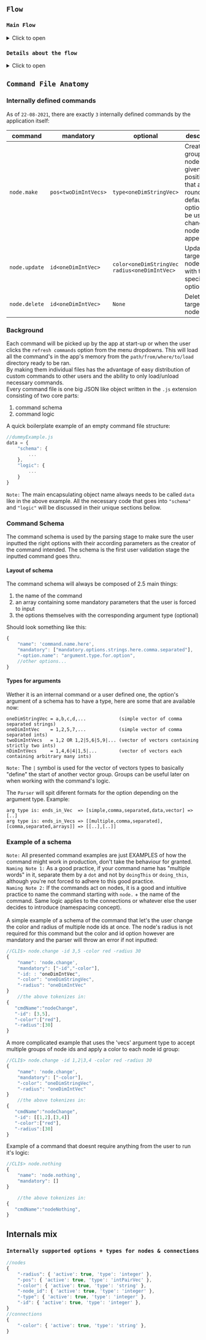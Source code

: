 ## ```Flow```
### ```Main Flow```
<details>

<summary>Click to open</summary>
  
![Imgur Image](https://i.imgur.com/cw49fGl.png)
  
</details>


### ```Details about the flow```
<details>

<summary>Click to open</summary>

```0.```&#32;For example, the user might input the following command in order to update the color of node ```0``` to the color ```blue```:
```cs
CLI$> node.update -id 1 -color blue
```

```1.```&#32;After pressing ```enter key```, the ```GraphManager``` will ask ```CLIManager``` for the inputed command string and return it to ```GraphManager``` <br/>

```2.```&#32;```GraphManager``` will then pass the command string to the ```CommandParser``` to be parsed into tokens. <br/>

```3.```&#32;The ```CommandParser``` will verify against the known supported commands found in ```CommandsSchema``` file if the user passed command exists. If the command doesn't exist, the process finishes with visible error in the terminal.If the commands exists, the parser will further verify if: all options of the command have a valid argument (if they require one), all mandatory options are filled in and if the option passed exists in the command schema. <br/>

```4.```&#32; After the verification is complete, a state change object is generated based on the user command and returned to the ```GraphManager```. In this example it should look something like this:
```javascript
{
   "cmdName":"nodeUpdate",
   "-id":[0],
   "-color":["blue"]
}
```
```NOTE:```  The reason why <i>id</i> and <i>color</i> are vectors will be addressed later on.

```5.```&#32; ```GraphManager``` tells ```CLIManager``` to flush the user inputed command from the screen. <br/>
```6.```&#32; ```GraphManager``` passes the above parsed object block along with the currently bound ```StateManager``` object to the ```CommandProcessor``` to be further validated and applied.

```7.```&#32; ```CommandProcessor``` will verify against the known supported command logic available in the ```CommandsLogic``` file to see if there is a logical definition of the above command. If the command doesn't exist, the process finishes with visible error in the terminal. If the command exists however, the ```CommandProcessor``` will call that command's logic passing in as arguments the parsed object block and the previously talked about  ```StateManager```.

```8.```&#32; Control will then flow thru the code logic of that command. In this example, the command's logic will call ```StateManager```'s ```pushUpdateNode({changeObj})``` that will push to the ```StateManager``` a command to be executed.

```9.```&#32; Before any ```push``` command is actually executed on the ```state``` , ```StateManager``` will validate with the internally supported options for nodes/connections found in ```StateSupport``` file if the passed options are valid.If they are not valid, errors will bubble up to the terminal, terminating. If there are no errors, the code logic of that command will call ```executePushed()``` that will finally apply all the ququed ```push``` commands to the bound state. Control leaves the command logic scope.

```10.```&#32; Next up, ```GraphManager``` calls the render method on ```GraphRenderer``` (passing in the ```StateManager``` object) that will render the nodes and connections according to the state stored in the ```StateManager```.

```11.``` &#32; DONE until ```enter key``` pressed again :) => ```0.```

</details>

## ```Command File Anatomy```
### Internally defined commands
As of ```22-08-2021```, there are exactly ```3``` internally defined commands by the application itself:

| command | mandatory | optional | description |
|---|---|---|---|
| ```node.make``` | ```pos<twoDimIntVecs>```| ```type<oneDimStringVec>``` | Creates group of nodes at given positions that are round by default.Type option can be used to change node appearance. |
| ```node.update``` | ```id<oneDimIntVec>```  | ```color<oneDimStringVec``` <br/> ```radius<oneDimIntVec>```  | Updates the targeted node ids with the specified options. |
| ```node.delete``` | ```id<oneDimIntVec>``` | ```None``` | Deletes the targeted nodes. |
  
  
### Background
Each command will be picked up by the app at start-up or when the user clicks the ```refresh commands``` option from the menu dropdowns. This will load all the command's in the app's memory from the ```path/from/where/to/load``` directory ready to be ran. <br/> By making them individual files has the advantage of easy distribution of custom commands to other users and the ability to only load/unload necessary commands. <br/>
Every command file is one big JSON like object written in the ```.js``` extension consisting of two core parts:
<ol>
  <li>command schema</li>
  <li>command logic</li>
</ol>

A quick boilerplate example of an empty command file structure:

```javascript
//dummyExample.js
data = {
    "schema": {
        ...
    },
    "logic": {
        ...
    }
}
```

```Note:``` The main encapsulating object name always needs to be called ```data``` like in the above example. All the necessary code that goes into ```"schema"``` and ```"logic"``` will be discussed in their unique sections bellow.

### Command Schema
The command schema is used by the parsing stage to make sure the user inputted the right options with their according parameters as the creator of the command intended. The schema is the first user validation stage the inputted command goes thru.
#### Layout of schema
The command schema will always be composed of 2.5 main things: 
<ol>
  <li>the name of the command</li>
  <li>an array containing some mandatory parameters that the user is forced to input</li>
  <li>the options themselves with the corresponding argument type (optional) </li>
</ol>
Should look something like this:

```javascript
{
    "name": 'command.name.here',
    "mandatory": ["mandatory.options.strings.here.comma.separated"],
    "-option.name": "argument.type.for.option",
    //other options...
}
```
#### Types for arguments
Wether it is an internal command or a user defined one, the option's argument of a schema has to have a type, here are some that are available now:
```aida
oneDimStringVec = a,b,c,d,...            (simple vector of comma separated strings)
oneDimIntVec    = 1,2,5,7,...            (simple vector of comma separated ints)
twoDimIntVecs   = 1,2 OR 1,2|5,6|5,9|... (vector of vectors containing strictly two ints)
nDimIntVecs     = 1,4,6|4|1,5|...        (vector of vectors each containing arbitrary many ints)
```
```Note:``` The ```|``` symbol is used for the vector of vectors types to basically "define" the start of another vector group. Groups can be useful later on when working with the command's logic.

The ```Parser``` will spit diferent formats for the option depending on the argument type. Example:
```aida
arg type is: ends_in_Vec  => [simple,comma,separated,data,vector] => [..]
arg type is: ends_in_Vecs => [[multiple,comma,separated],[comma,separated,arrays]] => [[..],[..]]
```
### Example of a schema
```Note:``` All presented command examples are just EXAMPLES of how the command might work in production, don't take the behaviour for granted. <br/>
```Naming Note 1:``` As a good practice, if your command name has "multiple words" in it, separate them by a ```dot``` and not by ```doingThis``` or ```doing_this```,  although you're not forced to adhere to this good practice. <br/>
```Naming Note 2:``` If the commands act on nodes, it is a good and intuitive practice to name the command starting with ```node.``` + the name of the command. Same logic applies to the connections or whatever else the user decides to introduce (namespacing concept). <br/> <br/>
A simple example of a schema of the command that let's the user change the color and radius of multiple node ids at once. The node's radius is not required for this command but the color and id option however are mandatory and the parser will throw an error if not inputted:

```javascript
//CLI$> node.change -id 3,5 -color red -radius 30
{
    "name": 'node.change',
    "mandatory": ["-id","-color"],
    "-id: : "oneDimIntVec",
    "-color": "oneDimStringVec",
    "-radius": "oneDimIntVec"
}
    //the above tokenizes in:
{
   "cmdName":"nodeChange",
   "-id": [3,5],
   "-color":["red"],
   "-radius":[30]
}
```
A more complicated example that uses the 'vecs' argument type to accept multiple groups of node ids and apply a color to each node id group:

```javascript
//CLI$> node.change -id 1,2|3,4 -color red -radius 30
{
    "name": 'node.change',
    "mandatory": ["-color"],
    "-color": "oneDimStringVec",
    "-radius": "oneDimIntVec"
}
    //the above tokenizes in:
{
   "cmdName":"nodeChange",
   "-id": [[1,2],[3,4]]
   "-color":["red"],
   "-radius":[30]
}
```

Example of a command that doesnt require anything from the user to run it's logic:
```javascript
//CLI$> node.nothing
{
    "name": 'node.nothing',
    "mandatory": []
}

    //the above tokenizes in:
{
   "cmdName":"nodeNothing",
}
```


## Internals mix
### ```Internally supported options + types for nodes & connections```
```javascript
//nodes
{
    "-radius": { 'active': true, 'type': 'integer' },
    "-pos": { 'active': true, 'type': 'intPairVec' },
    "-color": { 'active': true, 'type': 'string' },
    "-node_id": { 'active': true, 'type': 'integer' },
    "-type": { 'active': true, 'type': 'integer' },
    "-id": { 'active': true, 'type': 'integer' },
}
//connections
{
    "-color": { 'active': true, 'type': 'string' },
}
```











